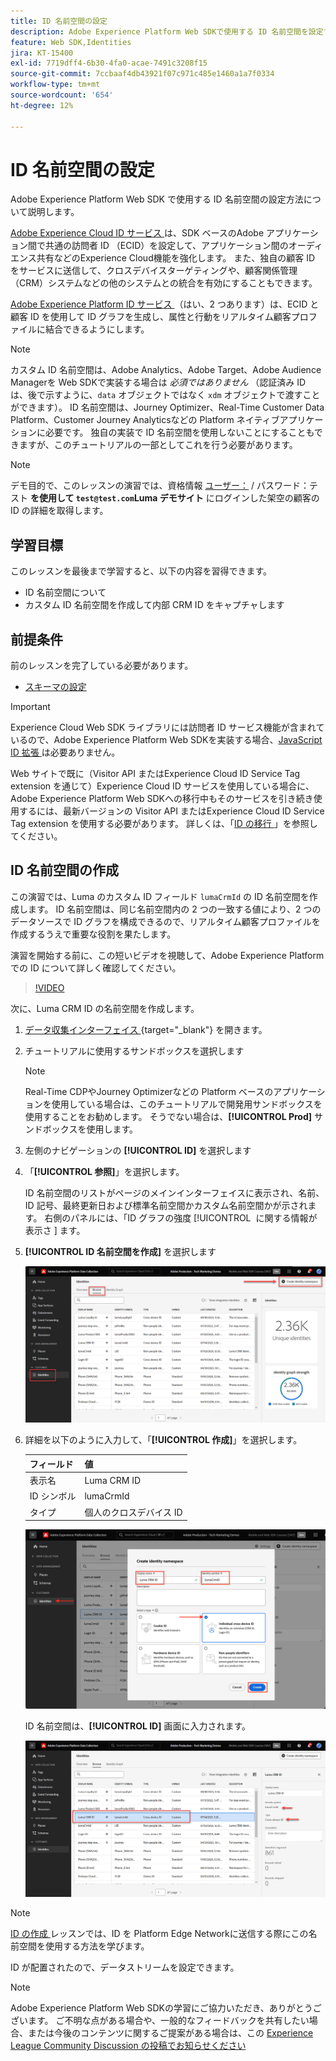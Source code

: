 ```yaml
---
title: ID 名前空間の設定
description: Adobe Experience Platform Web SDKで使用する ID 名前空間を設定する方法について説明します。 このレッスンは、「Web SDK を使用した Adobe Experience Cloud 実装のチュートリアル」の一部です。
feature: Web SDK,Identities
jira: KT-15400
exl-id: 7719dff4-6b30-4fa0-acae-7491c3208f15
source-git-commit: 7ccbaaf4db43921f07c971c485e1460a1a7f0334
workflow-type: tm+mt
source-wordcount: '654'
ht-degree: 12%

---
```


# ID 名前空間の設定

Adobe Experience Platform Web SDK で使用する ID 名前空間の設定方法について説明します。

[Adobe Experience Cloud ID サービス ](https://experienceleague.adobe.com/ja/docs/id-service/using/home) は、SDK ベースのAdobe アプリケーション間で共通の訪問者 ID （ECID）を設定して、アプリケーション間のオーディエンス共有などのExperience Cloud機能を強化します。 また、独自の顧客 ID をサービスに送信して、クロスデバイスターゲティングや、顧客関係管理（CRM）システムなどの他のシステムとの統合を有効にすることもできます。

[Adobe Experience Platform ID サービス ](https://experienceleague.adobe.com/ja/docs/experience-platform/identity/home) （はい、2 つあります）は、ECID と顧客 ID を使用して ID グラフを生成し、属性と行動をリアルタイム顧客プロファイルに結合できるようにします。

>[!NOTE]
>
>カスタム ID 名前空間は、Adobe Analytics、Adobe Target、Adobe Audience Managerを Web SDKで実装する場合は _必須ではありません_ （認証済み ID は、後で示すように、`data` オブジェクトではなく `xdm` オブジェクトで渡すことができます）。 ID 名前空間は、Journey Optimizer、Real-Time Customer Data Platform、Customer Journey Analyticsなどの Platform ネイティブアプリケーションに必要です。 独自の実装で ID 名前空間を使用しないことにすることもできますが、このチュートリアルの一部としてこれを行う必要があります。

>[!NOTE]
>
> デモ目的で、このレッスンの演習では、資格情報 [ ユーザー：](https://luma.enablementadobe.com/content/luma/us/en.html) / パスワード：テスト **を使用して `test@test.com`Luma デモサイト** にログインした架空の顧客の ID の詳細を取得します。

## 学習目標

このレッスンを最後まで学習すると、以下の内容を習得できます。

* ID 名前空間について
* カスタム ID 名前空間を作成して内部 CRM ID をキャプチャします


## 前提条件

前のレッスンを完了している必要があります。

* [スキーマの設定](configure-schemas.md)

>[!IMPORTANT]
>
>Experience Cloud Web SDK ライブラリには訪問者 ID サービス機能が含まれているので、Adobe Experience Platform Web SDKを実装する場合、[JavaScript ID 拡張 ](https://exchange.adobe.com/apps/ec/100160/adobe-experience-cloud-id-launch-extension) は必要ありません。
>
> Web サイトで既に（Visitor API またはExperience Cloud ID Service Tag extension を通じて）Experience Cloud ID サービスを使用している場合に、Adobe Experience Platform Web SDKへの移行中もそのサービスを引き続き使用するには、最新バージョンの Visitor API またはExperience Cloud ID Service Tag extension を使用する必要があります。 詳しくは、「[ID の移行 ](https://experienceleague.adobe.com/en/docs/experience-platform/edge/identity/overview)」を参照してください。

## ID 名前空間の作成

この演習では、Luma のカスタム ID フィールド `lumaCrmId` の ID 名前空間を作成します。 ID 名前空間は、同じ名前空間内の 2 つの一致する値により、2 つのデータソースで ID グラフを構成できるので、リアルタイム顧客プロファイルを作成するうえで重要な役割を果たします。

演習を開始する前に、この短いビデオを視聴して、Adobe Experience Platformでの ID について詳しく確認してください。

>[!VIDEO](https://video.tv.adobe.com/v/27841?learn=on&enablevpops)

次に、Luma CRM ID の名前空間を作成します。

1. [ データ収集インターフェイス ](https://experience.adobe.com/data-collection/){target="_blank"} を開きます。
1. チュートリアルに使用するサンドボックスを選択します

   >[!NOTE]
   >
   >Real-Time CDPやJourney Optimizerなどの Platform ベースのアプリケーションを使用している場合は、このチュートリアルで開発用サンドボックスを使用することをお勧めします。 そうでない場合は、**[!UICONTROL Prod]** サンドボックスを使用します。

1. 左側のナビゲーションの **[!UICONTROL ID]** を選択します
1. 「**[!UICONTROL 参照]**」を選択します。

   ID 名前空間のリストがページのメインインターフェイスに表示され、名前、ID 記号、最終更新日および標準名前空間かカスタム名前空間かが示されます。 右側のパネルには、「ID グラフの強度 [!UICONTROL &#x200B; に関する情報が表示さ &#x200B;] ます。

1. **[!UICONTROL ID 名前空間を作成]** を選択します

   ![ID の表示 ](assets/configure-identities-screen.png)

1. 詳細を以下のように入力して、「**[!UICONTROL 作成]**」を選択します。

   | フィールド | 値 |
   |---------------|-----------|
   | 表示名 | Luma CRM ID |
   | ID シンボル | lumaCrmId |
   | タイプ | 個人のクロスデバイス ID |


   ![名前空間の作成](assets/identities-create-namespace.png)


   ID 名前空間は、**[!UICONTROL ID]** 画面に入力されます。

   ![名前空間の作成](assets/configure-identities-namespace-lumaCrmId.png)


>[!NOTE]
>
> [ID の作成 ](create-identities.md) レッスンでは、ID を Platform Edge Networkに送信する際にこの名前空間を使用する方法を学びます。

ID が配置されたので、データストリームを設定できます。

>[!NOTE]
>
>Adobe Experience Platform Web SDKの学習にご協力いただき、ありがとうございます。 ご不明な点がある場合や、一般的なフィードバックを共有したい場合、または今後のコンテンツに関するご提案がある場合は、この [Experience League Community Discussion の投稿でお知らせください ](https://experienceleaguecommunities.adobe.com/t5/adobe-experience-platform-data/tutorial-discussion-implement-adobe-experience-cloud-with-web/td-p/444996)
